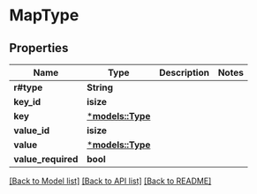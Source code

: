 # MapType

## Properties
Name | Type | Description | Notes
------------ | ------------- | ------------- | -------------
**r#type** | **String** |  | 
**key_id** | **isize** |  | 
**key** | [***models::Type**](Type.md) |  | 
**value_id** | **isize** |  | 
**value** | [***models::Type**](Type.md) |  | 
**value_required** | **bool** |  | 

[[Back to Model list]](../README.md#documentation-for-models) [[Back to API list]](../README.md#documentation-for-api-endpoints) [[Back to README]](../README.md)


